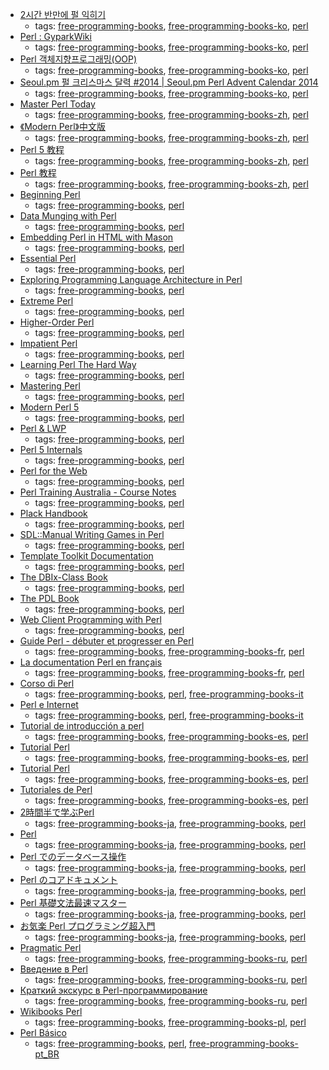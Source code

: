 * [2시간 반만에 펄 익히기](http://qntm.org/files/perl/perl_kr.html)
    * tags: [free-programming-books](../tags/free-programming-books.md), [free-programming-books-ko](../tags/free-programming-books-ko.md), [perl](../tags/perl.md)
* [Perl : GyparkWiki](http://gypark.pe.kr/wiki/Perl)
    * tags: [free-programming-books](../tags/free-programming-books.md), [free-programming-books-ko](../tags/free-programming-books-ko.md), [perl](../tags/perl.md)
* [Perl 객체지향프로그래밍(OOP)](https://github.com/aero/perl_docs/blob/master/hatena_perl_oop.md)
    * tags: [free-programming-books](../tags/free-programming-books.md), [free-programming-books-ko](../tags/free-programming-books-ko.md), [perl](../tags/perl.md)
* [Seoul.pm 펄 크리스마스 달력 #2014 | Seoul.pm Perl Advent Calendar 2014](http://advent.perl.kr/2014/)
    * tags: [free-programming-books](../tags/free-programming-books.md), [free-programming-books-ko](../tags/free-programming-books-ko.md), [perl](../tags/perl.md)
* [Master Perl Today](https://github.com/fayland/chinese-perl-book)
    * tags: [free-programming-books](../tags/free-programming-books.md), [free-programming-books-zh](../tags/free-programming-books-zh.md), [perl](../tags/perl.md)
* [《Modern Perl》中文版](https://github.com/horus/modern_perl_book)
    * tags: [free-programming-books](../tags/free-programming-books.md), [free-programming-books-zh](../tags/free-programming-books-zh.md), [perl](../tags/perl.md)
* [Perl 5 教程](http://net.pku.edu.cn/~yhf/tutorial/perl/perl.html)
    * tags: [free-programming-books](../tags/free-programming-books.md), [free-programming-books-zh](../tags/free-programming-books-zh.md), [perl](../tags/perl.md)
* [Perl 教程](http://www.yiibai.com/perl)
    * tags: [free-programming-books](../tags/free-programming-books.md), [free-programming-books-zh](../tags/free-programming-books-zh.md), [perl](../tags/perl.md)
* [Beginning Perl](https://www.perl.org/books/beginning-perl/)
    * tags: [free-programming-books](../tags/free-programming-books.md), [perl](../tags/perl.md)
* [Data Munging with Perl](http://perlhacks.com/dmp.pdf)
    * tags: [free-programming-books](../tags/free-programming-books.md), [perl](../tags/perl.md)
* [Embedding Perl in HTML with Mason](http://masonbook.houseabsolute.com/book/)
    * tags: [free-programming-books](../tags/free-programming-books.md), [perl](../tags/perl.md)
* [Essential Perl](http://cslibrary.stanford.edu/108/EssentialPerl.pdf)
    * tags: [free-programming-books](../tags/free-programming-books.md), [perl](../tags/perl.md)
* [Exploring Programming Language Architecture in Perl](http://www.billhails.net/Book/)
    * tags: [free-programming-books](../tags/free-programming-books.md), [perl](../tags/perl.md)
* [Extreme Perl](http://www.extremeperl.org/bk/home)
    * tags: [free-programming-books](../tags/free-programming-books.md), [perl](../tags/perl.md)
* [Higher-Order Perl](http://hop.perl.plover.com/book/)
    * tags: [free-programming-books](../tags/free-programming-books.md), [perl](../tags/perl.md)
* [Impatient Perl](https://www.perl.org/books/impatient-perl/)
    * tags: [free-programming-books](../tags/free-programming-books.md), [perl](../tags/perl.md)
* [Learning Perl The Hard Way](http://www.greenteapress.com/perl/)
    * tags: [free-programming-books](../tags/free-programming-books.md), [perl](../tags/perl.md)
* [Mastering Perl](http://chimera.labs.oreilly.com/books/1234000001527)
    * tags: [free-programming-books](../tags/free-programming-books.md), [perl](../tags/perl.md)
* [Modern Perl 5](http://www.onyxneon.com/books/modern_perl/)
    * tags: [free-programming-books](../tags/free-programming-books.md), [perl](../tags/perl.md)
* [Perl & LWP](http://lwp.interglacial.com/index.html)
    * tags: [free-programming-books](../tags/free-programming-books.md), [perl](../tags/perl.md)
* [Perl 5 Internals](http://www.faqs.org/docs/perl5int/)
    * tags: [free-programming-books](../tags/free-programming-books.md), [perl](../tags/perl.md)
* [Perl for the Web](http://www.globalspin.com/thebook/)
    * tags: [free-programming-books](../tags/free-programming-books.md), [perl](../tags/perl.md)
* [Perl Training Australia - Course Notes](http://perltraining.com.au/notes.html)
    * tags: [free-programming-books](../tags/free-programming-books.md), [perl](../tags/perl.md)
* [Plack Handbook](http://handbook.plackperl.org)
    * tags: [free-programming-books](../tags/free-programming-books.md), [perl](../tags/perl.md)
* [SDL::Manual Writing Games in Perl](https://github.com/PerlGameDev/SDL_Manual)
    * tags: [free-programming-books](../tags/free-programming-books.md), [perl](../tags/perl.md)
* [Template Toolkit Documentation](http://template-toolkit.org/docs/index.html)
    * tags: [free-programming-books](../tags/free-programming-books.md), [perl](../tags/perl.md)
* [The DBIx-Class Book](https://github.com/castaway/dbix-class-book)
    * tags: [free-programming-books](../tags/free-programming-books.md), [perl](../tags/perl.md)
* [The PDL Book](http://sourceforge.net/projects/pdl/files/PDL_2013/PDL-Book/PDL-Book-20130322.pdf/download)
    * tags: [free-programming-books](../tags/free-programming-books.md), [perl](../tags/perl.md)
* [Web Client Programming with Perl](http://www.oreilly.com/openbook/webclient/)
    * tags: [free-programming-books](../tags/free-programming-books.md), [perl](../tags/perl.md)
* [Guide Perl - débuter et progresser en Perl](http://formation-perl.fr/guide-perl.html)
    * tags: [free-programming-books](../tags/free-programming-books.md), [free-programming-books-fr](../tags/free-programming-books-fr.md), [perl](../tags/perl.md)
* [La documentation Perl en français](http://perl.mines-albi.fr/DocFr.html)
    * tags: [free-programming-books](../tags/free-programming-books.md), [free-programming-books-fr](../tags/free-programming-books-fr.md), [perl](../tags/perl.md)
* [Corso di Perl](http://www.perl.it/documenti/articoli/mb_corso_perl/mb_corso_perl.pdf)
    * tags: [free-programming-books](../tags/free-programming-books.md), [perl](../tags/perl.md), [free-programming-books-it](../tags/free-programming-books-it.md)
* [Perl e Internet](http://www.ateneonline.it/hyperbook/p_book/perl2.htm)
    * tags: [free-programming-books](../tags/free-programming-books.md), [perl](../tags/perl.md), [free-programming-books-it](../tags/free-programming-books-it.md)
* [Tutorial de introducción a perl](http://flanagan.ugr.es/perl/index2.htm)
    * tags: [free-programming-books](../tags/free-programming-books.md), [free-programming-books-es](../tags/free-programming-books-es.md), [perl](../tags/perl.md)
* [Tutorial Perl](http://es.tldp.org/Tutoriales/PERL/tutoperl-print.pdf)
    * tags: [free-programming-books](../tags/free-programming-books.md), [free-programming-books-es](../tags/free-programming-books-es.md), [perl](../tags/perl.md)
* [Tutorial Perl](http://kataix.umag.cl/~ruribe/Utilidades/Tutorial%20de%20Perl.pdf)
    * tags: [free-programming-books](../tags/free-programming-books.md), [free-programming-books-es](../tags/free-programming-books-es.md), [perl](../tags/perl.md)
* [Tutoriales de Perl](http://perlenespanol.com/tutoriales/)
    * tags: [free-programming-books](../tags/free-programming-books.md), [free-programming-books-es](../tags/free-programming-books-es.md), [perl](../tags/perl.md)
* [2時間半で学ぶPerl](http://qntm.org/files/perl/perl_jp.html)
    * tags: [free-programming-books-ja](../tags/free-programming-books-ja.md), [free-programming-books](../tags/free-programming-books.md), [perl](../tags/perl.md)
* [Perl](https://ja.wikibooks.org/wiki/Perl)
    * tags: [free-programming-books-ja](../tags/free-programming-books-ja.md), [free-programming-books](../tags/free-programming-books.md), [perl](../tags/perl.md)
* [Perl でのデータベース操作](https://github.com/hatena/Hatena-Textbook/blob/master/database-programming-perl.md)
    * tags: [free-programming-books-ja](../tags/free-programming-books-ja.md), [free-programming-books](../tags/free-programming-books.md), [perl](../tags/perl.md)
* [Perl のコアドキュメント](http://perldoc.jp/index/core)
    * tags: [free-programming-books-ja](../tags/free-programming-books-ja.md), [free-programming-books](../tags/free-programming-books.md), [perl](../tags/perl.md)
* [Perl 基礎文法最速マスター](http://d.hatena.ne.jp/perlcodesample/20091226/1264257759)
    * tags: [free-programming-books-ja](../tags/free-programming-books-ja.md), [free-programming-books](../tags/free-programming-books.md), [perl](../tags/perl.md)
* [お気楽 Perl プログラミング超入門](http://www.geocities.jp/m_hiroi/linux/perl.html)
    * tags: [free-programming-books-ja](../tags/free-programming-books-ja.md), [free-programming-books](../tags/free-programming-books.md), [perl](../tags/perl.md)
* [Pragmatic Perl](http://pragmaticperl.com)
    * tags: [free-programming-books](../tags/free-programming-books.md), [free-programming-books-ru](../tags/free-programming-books-ru.md), [perl](../tags/perl.md)
* [Введение в Perl](http://www.opennet.ru/docs/RUS/perl-maslov/)
    * tags: [free-programming-books](../tags/free-programming-books.md), [free-programming-books-ru](../tags/free-programming-books-ru.md), [perl](../tags/perl.md)
* [Краткий экскурс в Perl-программирование](http://www.opennet.ru/docs/RUS/perl_help/)
    * tags: [free-programming-books](../tags/free-programming-books.md), [free-programming-books-ru](../tags/free-programming-books-ru.md), [perl](../tags/perl.md)
* [Wikibooks Perl](https://pl.wikibooks.org/wiki/Perl)
    * tags: [free-programming-books](../tags/free-programming-books.md), [free-programming-books-pl](../tags/free-programming-books-pl.md), [perl](../tags/perl.md)
* [Perl Básico](https://github.com/HeitorG/Perl-Brasil/blob/master/apostilas/perl-basico.pdf)
    * tags: [free-programming-books](../tags/free-programming-books.md), [perl](../tags/perl.md), [free-programming-books-pt_BR](../tags/free-programming-books-pt_BR.md)
